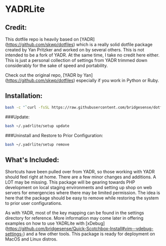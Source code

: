 # YADRLite #


Credit:
---
This dotfile repo is heavily based on [YADR] (https://github.com/skwp/dotfiles) which is a really solid dotfile package created by Yan Pritzker and worked on by several others.  This is not intended to be a fork of YADR.  At the same time, I take no credit here either.  This is just a personal collection of settings from YADR trimmed down considerably for the sake of speed and portability.  

Check out the original repo, [YADR by Yan] (https://github.com/skwp/dotfiles) especially if you work in Python or Ruby.



Installation:
---

```bash
bash -c "`curl -fsSL https://raw.githubusercontent.com/bridgesense/dotfiles/master/setup`"
```

###Update:

```bash
bash ~/.yadrlite/setup update
```

###Uninstall and Restore to Prior Configuration:

```bash
bash ~/.yadrlite/setup remove
```


What's Included:
---
Shortcuts have been pulled over from YADR, so those working with YADR should feel right at home.  There are a few minor changes and additions.  A LOT may be missing.  This package will be gearing towards PHP development on local staging environments and setting up shop on web servers for emergencies where there may be limited permission.  The idea is here that the package should be easy to remove while restoring the system to prior user configurations.

As with YADR, most of the key mapping can be found in the settings directory for reference.  More information may come later in offering examples on how to use YADRLite with [xDebug] (https://github.com/bridgesense/Quick-Scotchbox-Install#vim--vdebug-settings-) and a few other tools.  This package is ready for deployment on MacOS and Linux distros. 

